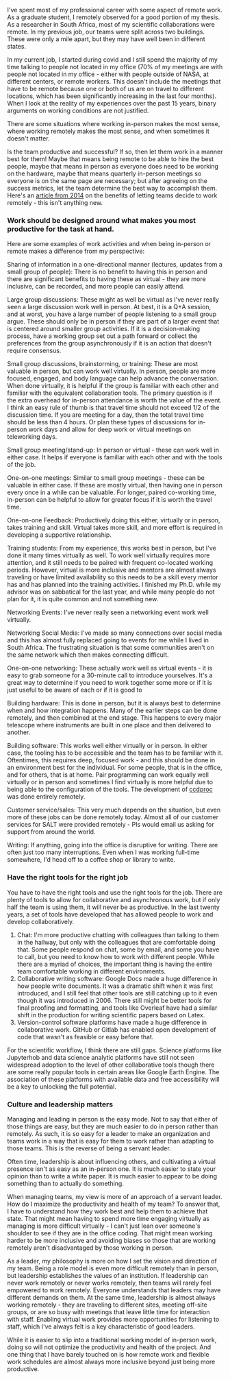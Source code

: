 I've spent most of my professional career with some aspect of remote work. As a graduate student, I remotely observed for a good portion of my thesis. As a researcher in South Africa, most of my scientific collaborations were remote.  In my previous job, our teams were split across two buildings.  These were only a mile apart, but they may have well been in different states. 

In my current job, I started during covid and I still spend the majority of my time talking to people not located in my office (70% of my meetings are with people not located in my office - either with people outside of NASA, at different centers, or remote workers.  This doesn't include the meetings that have to be remote because one or both of us are on travel to different locations, which has been significantly increasing in the last four months). When I look at the reality of my experiences over the past 15 years,  binary arguments on working conditions are not justified.  

There are some situations where working in-person makes the most sense, where working remotely makes the most sense, and when sometimes it doesn't matter.  

Is the team productive and successful?  If so, then let them work in a manner best for them!  Maybe that means being remote to be able to hire the best people, maybe that means in person as everyone does need to be working on the hardware, maybe that means quarterly in-person meetings so everyone is on the same page are necessary;  but after agreeing on the success metrics, let the team determine the best way to accomplish them. Here's an [article from 2014](https://hbr.org/2014/11/let-employees-choose-when-where-and-how-to-work) on the benefits of letting teams decide to work remotely - this isn't anything new. 


### Work should be designed around what makes you most productive for the task at hand.

Here are some examples of work activities and when being in-person or remote makes a difference from my perspective: 

Sharing of information in a one-directional manner (lectures, updates from a small group of people): There is no benefit to having this in person and there are significant benefits to having these as virtual - they are more inclusive, can be recorded, and more people can easily attend.   

Large group discussions: These might as well be virtual as I've never really seen a large discussion work well in person.  At best, it is a Q+A session, and at worst, you have a large number of people listening to a small group argue. These should only be in person if they are part of a larger event that is centered around smaller group activities. If it is a decision-making process, have a working group set out a path forward or collect the preferences from the group asynchronously if it is an action that doesn't require consensus. 

Small group discussions, brainstorming, or training: These are most valuable in person, but can work well virtually. In person, people are more focused, engaged, and body language can help advance the conversation. When done virtually, it is helpful if the group is familiar with each other and familiar with the equivalent collaboration tools. The primary question is if the extra overhead for in-person attendance is worth the value of the event.  I think an easy rule of thumb is that travel time should not exceed 1/2 of the discussion time.  If you are meeting for a day, then the total travel time should be less than 4 hours. Or plan these types of discussions for in-person work days and allow for deep work or virtual meetings on teleworking days. 

Small group meeting/stand-up:  In person or virtual - these can work well in either case. It helps if everyone is familiar with each other and with the tools of the job.

One-on-one meetings: Similar to small group meetings - these can be valuable in either case. If these are mostly virtual, then having one in person every once in a while can be valuable. For longer, paired co-working time, in-person can be helpful to allow for greater focus if it is worth the travel time. 

One-on-one Feedback: Productively doing this either, virtually or in person, takes training and skill.  Virtual takes more skill, and more effort is required in developing a supportive relationship.  

Training students: From my experience, this works best in person, but I've done it many times virtually as well.  To work well virtually requires more attention, and it still needs to be paired with frequent co-located working periods.  However, virtual is more inclusive and mentors are almost always traveling or have limited availability so this needs to be a skill every mentor has and has planned into the training activities.  I finished my Ph.D. while my advisor was on sabbatical for the last year, and while many people do not plan for it, it is quite common and not something new. 

Networking Events: I've never really seen a networking event work well virtually. 

Networking Social Media: I've made so many connections over social media and this has almost fully replaced going to events for me while I lived in South Africa.  The frustrating situation is that some communities aren't on the same network which then makes connecting difficult. 

One-on-one networking: These actually work well as virtual events - it is easy to grab someone for a 30-minute call to introduce yourselves. It's a great way to determine if you need to work together some more or if it is just useful to be aware of each or if it is good to 

Building hardware:  This is done in person, but it is always best to determine when and how integration happens.  Many of the earlier steps can be done remotely, and then combined at the end stage. This happens to every major telescope where instruments are built in one place and then delivered to another. 

Building software: This works well either virtually or in person. In either case, the tooling has to be accessible and the team has to be familiar with it. Oftentimes, this requires deep, focused work - and this should be done in an environment best for the individual.  For some people, that is in the office, and for others, that is at home.  Pair programming can work equally well virtually or in person and sometimes I find virtually is more helpful due to being able to the configuration of the tools.  The development of [ccdproc](https://github.com/astropy/ccdproc) was done entirely remotely. 

Customer service/sales: This very much depends on the situation, but even more of these jobs can be done remotely today.  Almost all of our customer services for SALT were provided remotely - PIs would email us asking for support from around the world. 

Writing: If anything, going into the office is disruptive for writing.  There are often just too many interruptions.  Even when I was working full-time somewhere, I'd head off to a coffee shop or library to write.     


### Have the right tools for the right job

You have to have the right tools and use the right tools for the job.  There are plenty of tools to allow for collaborative and asynchronous work, but if only half the team is using them, it will never be as productive. In the last twenty years, a set of tools have developed that has allowed people to work and develop collaboratively. 

1. Chat: I'm more productive chatting with colleagues than talking to them in the hallway, but only with the colleagues that are comfortable doing that. Some people respond on chat, some by email, and some you have to call, but you need to know how to work with different people. While there are a myriad of choices, the important thing is having the entire team comfortable working in different environments. 
2. Collaborative writing software: Google Docs made a huge difference in how people write documents. It was a dramatic shift when it was first introduced, and I still feel that other tools are still catching up to it even though it was introduced in 2006.  There still might be better tools for final proofing and formatting, and tools like Overleaf have had a similar shift in the production for writing scientific papers based on Latex. 
3. Version-control software platforms have made a huge difference in collaborative work.  GitHub or Gitlab has enabled open development of code that wasn't as feasible or easy before that. 

For the scientific workflow, I think there are still gaps.  Science platforms like Jupyterhob and data science analytic platforms have still not seen widespread adoption to the level of other collaborative tools though there are some really popular tools in certain areas like Google Earth Engine. The association of these platforms with available data and free accessibility will be a key to unlocking the full potential. 

### Culture and leadership matters

Managing and leading in person is the easy mode.  Not to say that either of those things are easy, but they are much easier to do in person rather than remotely. As such, it is so easy for a leader to make an organization and teams work in a way that is easy for them to work rather than adapting to those teams.  This is the reverse of being a servant leader. 

Often time, leadership is about influencing others, and cultivating a virtual presence isn't as easy as an in-person one. It is much easier to state your opinion than to write a white paper. It is much easier to appear to be doing something than to actually do something. 

When managing teams, my view is more of an approach of a servant leader.  How do I maximize the productivity and health of my team?  To answer that, I have to understand how they work best and help them to achieve that state.  That might mean having to spend more time engaging virtually as managing is more difficult virtually - I can't just lean over someone's shoulder to see if they are in the office coding. That might mean working harder to be more inclusive and avoiding biases so those that are working remotely aren't disadvantaged by those working in person.  

As a leader, my philosophy is more on how I set the vision and direction of my team. Being a role model is even more difficult remotely than in person, but leadership establishes the values of an institution. If leadership can never work remotely or never works remotely, then teams will rarely feel empowered to work remotely. Everyone understands that leaders may have different demands on them.  At the same time, leadership is almost always working remotely - they are traveling to different sites, meeting off-site groups, or are so busy with meetings that leave little time for interaction with staff. Enabling virtual work provides more opportunities for listening to staff, which I've always felt is a key characteristic of good leaders.  

While it is easier to slip into a traditional working model of in-person work, doing so will not optimize the productivity and health of the project. And one thing that I have barely touched on is how remote work and flexible work schedules are almost always more inclusive beyond just being more productive.  



